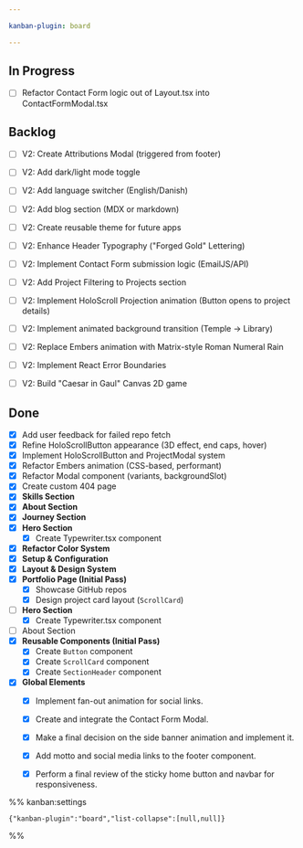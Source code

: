 ```yaml
---

kanban-plugin: board

---
```


## In Progress
- [ ] Refactor Contact Form logic out of Layout.tsx into ContactFormModal.tsx

## Backlog
- [ ] V2: Create Attributions Modal (triggered from footer)
- [ ] V2: Add dark/light mode toggle
- [ ] V2: Add language switcher (English/Danish)
- [ ] V2: Add blog section (MDX or markdown)
- [ ] V2: Create reusable theme for future apps
- [ ] V2: Enhance Header Typography ("Forged Gold" Lettering)
- [ ] V2: Implement Contact Form submission logic (EmailJS/API)
- [ ] V2: Add Project Filtering to Projects section
- [ ] V2: Implement HoloScroll Projection animation (Button opens to project details)
- [ ] V2: Implement animated background transition (Temple -> Library)
- [ ] V2: Replace Embers animation with Matrix-style Roman Numeral Rain
- [ ] V2: Implement React Error Boundaries
- [ ] V2: Build "Caesar in Gaul" Canvas 2D game


## Done
- [x] Add user feedback for failed repo fetch
- [x] Refine HoloScrollButton appearance (3D effect, end caps, hover)
- [x] Implement HoloScrollButton and ProjectModal system
- [x] Refactor Embers animation (CSS-based, performant)
- [x] Refactor Modal component (variants, backgroundSlot)
- [x] Create custom 404 page
- [x] **Skills Section**
- [x] **About Section**
- [x] **Journey Section**
- [x] **Hero Section**
    - [x] Create Typewriter.tsx component
- [x] **Refactor Color System**
- [x] **Setup & Configuration**
- [x] **Layout & Design System**
- [x] **Portfolio Page (Initial Pass)**
	- [x] Showcase GitHub repos
	- [x] Design project card layout (`ScrollCard`)
- [ ] **Hero Section**
	- [x] Create Typewriter.tsx component
- [ ] About Section
- [x] **Reusable Components (Initial Pass)**
	- [x] Create `Button` component
	- [x] Create `ScrollCard` component
	- [x] Create `SectionHeader` component
- [x] **Global Elements**
	- [x] Implement fan-out animation for social links.
	- [x] Create and integrate the Contact Form Modal.
	- [x] Make a final decision on the side banner animation and implement it.
	- [x] Add motto and social media links to the footer component.
	- [x] Perform a final review of the sticky home button and navbar for responsiveness.




%% kanban:settings
```
{"kanban-plugin":"board","list-collapse":[null,null]}
```
%%